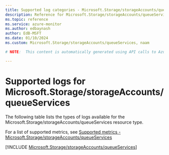 ```yaml
---
title: Supported log categories - Microsoft.Storage/storageAccounts/queueServices
description: Reference for Microsoft.Storage/storageAccounts/queueServices in Azure Monitor Logs.
ms.topic: reference
ms.service: azure-monitor
ms.author: edbaynash
author: EdB-MSFT
ms.date: 01/10/2024
ms.custom: Microsoft.Storage/storageAccounts/queueServices, naam

# NOTE:  This content is automatically generated using API calls to Azure. Any edits made on these files will be overwritten in the next run of the script. 

---
```





# Supported logs for Microsoft.Storage/storageAccounts/queueServices  
The following table lists the types of logs available for the Microsoft.Storage/storageAccounts/queueServices resource type.
  
  
  
For a list of supported metrics, see [Supported metrics - Microsoft.Storage/storageAccounts/queueServices](../supported-metrics/microsoft-storage-storageaccounts-queueservices-metrics.md)  
  

  
[!INCLUDE [Microsoft.Storage/storageAccounts/queueServices](./includes/microsoft-storage-storageaccounts-queueservices-logs-include.md)]  
  
  

